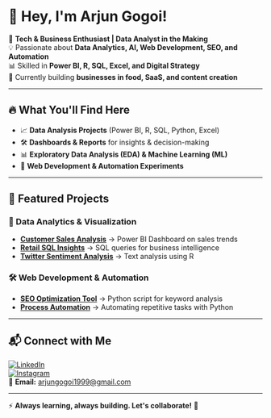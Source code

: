 # 👋 Hey, I'm Arjun Gogoi!

🚀 **Tech & Business Enthusiast | Data Analyst in the Making**  
💡 Passionate about **Data Analytics, AI, Web Development, SEO, and Automation**  
📊 Skilled in **Power BI, R, SQL, Excel, and Digital Strategy**  
🎯 Currently building **businesses in food, SaaS, and content creation**  

---

## 🔥 What You'll Find Here
- 📈 **Data Analysis Projects** (Power BI, R, SQL, Python, Excel)
- 🛠 **Dashboards & Reports** for insights & decision-making
- 📊 **Exploratory Data Analysis (EDA) & Machine Learning (ML)**
- 🎨 **Web Development & Automation Experiments**

---

## 📂 Featured Projects
### 🚀 Data Analytics & Visualization
- **[Customer Sales Analysis](https://github.com/ArjunGogoi/Customer-Sales-Analysis)** → Power BI Dashboard on sales trends
- **[Retail SQL Insights](https://github.com/ArjunGogoi/Retail-SQL-Insights)** → SQL queries for business intelligence
- **[Twitter Sentiment Analysis](https://github.com/ArjunGogoi/Twitter-Sentiment-Analysis)** → Text analysis using R

### 🛠 Web Development & Automation
- **[SEO Optimization Tool](https://github.com/ArjunGogoi/SEO-Tool)** → Python script for keyword analysis
- **[Process Automation](https://github.com/ArjunGogoi/Process-Automation)** → Automating repetitive tasks with Python

---

## 📬 Connect with Me
[![LinkedIn](https://img.shields.io/badge/LinkedIn-Connect-blue?logo=linkedin)](https://www.linkedin.com/in/arjun-gogoi-05a82211a)  
[![Instagram](https://img.shields.io/badge/Instagram-Follow-orange?logo=instagram)](https://www.instagram.com/homeat_india/)  
📩 **Email:** arjungogoi1999@gmail.com  

---

⚡ **Always learning, always building. Let's collaborate!** 🚀
